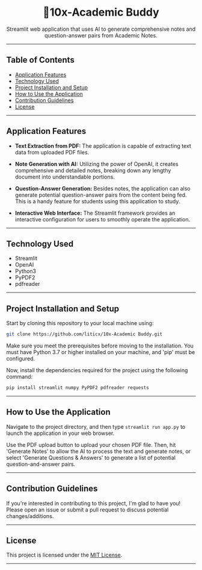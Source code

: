 <h1 align="center">📓10x-Academic Buddy</h1>

<p align="center">
Streamlit web application that uses AI to generate comprehensive notes and question-answer pairs from Academic Notes.
</p>


---

## Table of Contents

- [Application Features](#application-features)
- [Technology Used](#technology-used)
- [Project Installation and Setup](#project-installation-and-setup)
- [How to Use the Application](#how-to-use-the-application)
- [Contribution Guidelines](#contribution-guidelines)
- [License](#license)
  
---

## Application Features

- **Text Extraction from PDF:** The application is capable of extracting text data from uploaded PDF files.

- **Note Generation with AI:** Utilizing the power of OpenAI, it creates comprehensive and detailed notes, breaking down any lengthy document into understandable portions.

- **Question-Answer Generation:** Besides notes, the application can also generate potential question-answer pairs from the content being fed. This is a handy feature for students using this application to study.

- **Interactive Web Interface:** The Streamlit framework provides an interactive configuration for users to smoothly operate the application.

---

## Technology Used

- Streamlit
- OpenAI
- Python3
- PyPDF2
- pdfreader

---

## Project Installation and Setup

Start by cloning this repository to your local machine using:

```bash
git clone https://github.com/liticx/10x-Academic Buddy.git
```

Make sure you meet the prerequisites before moving to the installation. You must have Python 3.7 or higher installed on your machine, and 'pip' must be configured.

Now, install the dependencies required for the project using the following command:

```bash
pip install streamlit numpy PyPDF2 pdfreader requests
```

---

## How to Use the Application

Navigate to the project directory, and then type `streamlit run app.py` to launch the application in your web browser.

Use the PDF upload button to upload your chosen PDF file. Then, hit 'Generate Notes' to allow the AI to process the text and generate notes, or select 'Generate Questions & Answers' to generate a list of potential question-and-answer pairs.

---

## Contribution Guidelines

If you're interested in contributing to this project, I'm glad to have you! Please open an issue or submit a pull request to discuss potential changes/additions.

---

## License

This project is licensed under the [MIT License](https://opensource.org/licenses/MIT). 
  

---